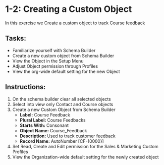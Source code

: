 # 1-2: Creating a Custom Object

In this exercise we Create a custom object to track Course feedback

## Tasks:
- Familiarize yourself with Schema Builder
- Create a new custom object from Schema Builder
- View the Object in the Setup Menu
- Adjust Object permission through Profiles
- View the org-wide default setting for the new Object


## Instructions:
1. On the schema builder clear all selected objects
2. Select into view only Contact and Course objects
3. Create a new Custom Object from Schema Builder
   - __Label:__ Course Feedback
   - __Plural Label:__ Course Feedbacks
   - __Starts With:__ Consonant
   - __Object Name:__ Course_Feedback
   - __Description:__ Used to track customer feedback
   - __Record Name:__ AutoNumber \[CF-{0000}\]
4. Set Read, Create and Edit permission for the Sales & Marketing Custom Profiles
5. View the Organization-wide default setting for the newly created object
